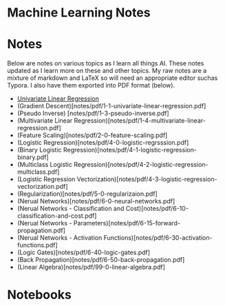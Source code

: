 # Machine Learning Notes

# Notes

Below are notes on various topics as I learn all things AI. These notes updated as I learn more on these and other topics. My raw notes are a mixture of markdown and LaTeX so will need an appropriate editor suchas Typora. I also have them exported into PDF format (below).

* [Univariate Linear Regression](notes/pdf/1-1-univariate-linear-regression.pdf)
* (Gradient Descent)[notes/pdf/1-1-univariate-linear-regression.pdf]
* (Pseudo Inverse) [notes/pdf/1-3-pseudo-inverse.pdf]
* (Multivariate Linear Regression)[notes/pdf/1-4-multivariate-linear-regression.pdf]
* (Feature Scaling)[notes/pdf/2-0-feature-scaling.pdf]
* (Logistic Regression)[notes/pdf/4-0-logistic-regrsssion.pdf]
* (Binary Logistic Regression)[notes/pdf/4-1-logistic-regression-binary.pdf]
* (Multiclass Logistic Regression)[notes/pdf/4-2-logistic-regression-multiclass.pdf]
* (Logistic Regression Vectorization)[notes/pdf/4-3-logistic-regression-vectorization.pdf]
* (Regularization)[notes/pdf/5-0-regularizaion.pdf]
* (Nerual Networks)[notes/pdf/6-0-neural-networks.pdf]
* (Nerual Networks - Classification and Cost)[notes/pdf/6-10-classification-and-cost.pdf]
* (Nerual Networks - Parameters)[notes/pdf/6-15-forward-propagation.pdf]
* (Nerual Networks - Activation Functions)[notes/pdf/6-30-activation-functions.pdf]
* (Logic Gates)[notes/pdf/6-40-logic-gates.pdf]
* (Back Propagation)[notes/pdf/6-50-back-propagation.pdf]
* (Linear Algebra)[notes/pdf/99-0-linear-algebra.pdf]

# Notebooks